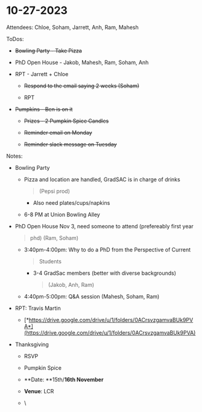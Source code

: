 # 10-27-2023

Attendees: Chloe, Soham, Jarrett, Anh, Ram, Mahesh

ToDos:

-   ~~Bowling Party - Take Pizza~~

-   PhD Open House - Jakob, Mahesh, Ram, Soham, Anh

-   RPT - Jarrett + Chloe

    -   ~~Respond to the email saying 2 weeks (Soham)~~

    -   RPT

-   ~~Pumpkins - Ben is on it~~

    -   ~~Prizes - 2 Pumpkin Spice Candles~~

    -   ~~Reminder email on Monday~~

    -   ~~Reminder slack message on Tuesday~~

Notes:

-   Bowling Party

    -   Pizza and location are handled, GradSAC is in charge of drinks
        > (Pepsi prod)

        -   Also need plates/cups/napkins

    -   6-8 PM at Union Bowling Alley

-   PhD Open House Nov 3, need someone to attend (prefereably first year
    > phd) (Ram, Soham)

    -   3:40pm-4:00pm: Why to do a PhD from the Perspective of Current
        > Students

        -   3-4 GradSac members (better with diverse backgrounds)
            > (Jakob, Anh, Ram)

    -   4:40pm-5:00pm: Q&A session (Mahesh, Soham, Ram)

-   RPT: Travis Martin

    -   [*https://drive.google.com/drive/u/1/folders/0ACrsvzgamvaBUk9PVA*](https://drive.google.com/drive/u/1/folders/0ACrsvzgamvaBUk9PVA)

-   Thanksgiving

    -   RSVP

    -   Pumpkin Spice

    -   **Date: **15th/**16th November**

    -   **Venue**: LCR

    -   \

